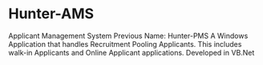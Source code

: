 # Hunter-AMS
 Applicant Management System
 Previous Name: Hunter-PMS
 A Windows Application that handles Recruitment Pooling Applicants. This includes walk-in Applicants and Online Applicant applications. Developed in VB.Net
